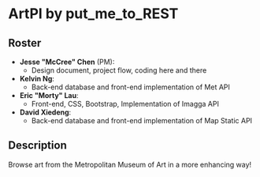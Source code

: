 # ArtPI by put_me_to_REST
## Roster
- **Jesse "McCree" Chen** (PM): 
  - Design document, project flow, coding here and there
- **Kelvin Ng**: 
  - Back-end database and front-end implementation of Met API
- **Eric "Morty" Lau**: 
  - Front-end, CSS, Bootstrap, Implementation of Imagga API
- **David Xiedeng**: 
  - Back-end database and front-end implementation of Map Static API

## Description
Browse art from the Metropolitan Museum of Art in a more enhancing way!
